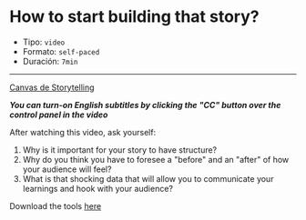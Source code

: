 # How to start building that story?

* Tipo: `video`
* Formato: `self-paced`
* Duración: `7min`

***

[Canvas de Storytelling](https://vimeo.com/421318250)

***You can turn-on English subtitles by clicking the "CC" button over the control panel in the video***


After watching this video, ask yourself:
1. Why is it important for your story to have structure?
2. Why do you think you have to foresee a "before" and an "after" of how your
audience will feel?
3. What is that shocking data that will allow you to communicate your learnings
and hook with your audience?

Download the tools [here](https://drive.google.com/file/d/1gSj3movTcFu-PXx_MCIoGy4rtlYO1mKE/view?usp=sharing)
